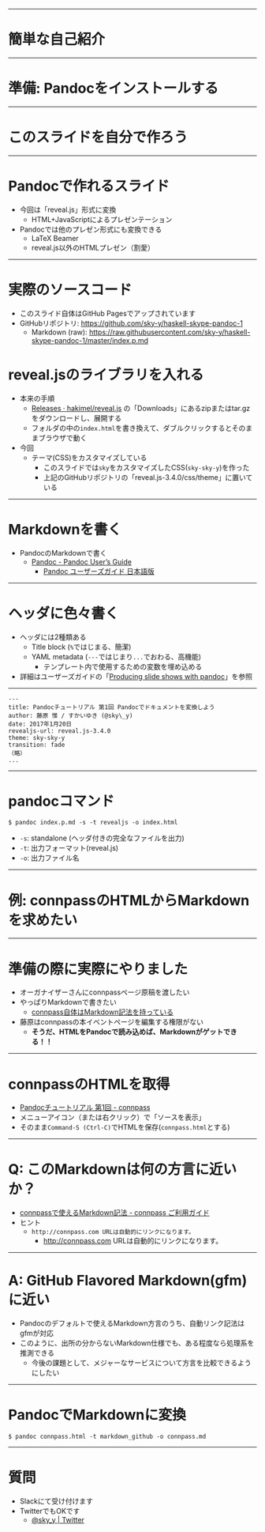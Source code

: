 ------------------------------------------------------------------------

簡単な自己紹介
==============

------------------------------------------------------------------------

準備: Pandocをインストールする
==============================

------------------------------------------------------------------------

このスライドを自分で作ろう
==========================

------------------------------------------------------------------------

Pandocで作れるスライド
======================

-   今回は「reveal.js」形式に変換
    -   HTML+JavaScriptによるプレゼンテーション
-   Pandocでは他のプレゼン形式にも変換できる
    -   LaTeX Beamer
    -   reveal.js以外のHTMLプレゼン（割愛）

------------------------------------------------------------------------

実際のソースコード
==================

-   このスライド自体はGitHub Pagesでアップされています
-   GitHubリポジトリ: <https://github.com/sky-y/haskell-skype-pandoc-1>
    -   Markdown (raw): <https://raw.githubusercontent.com/sky-y/haskell-skype-pandoc-1/master/index.p.md>

reveal.jsのライブラリを入れる
=============================

-   本来の手順
    -   [Releases · hakimel/reveal.js](https://github.com/hakimel/reveal.js/releases) の「Downloads」にあるzipまたはtar.gzをダウンロードし、展開する
    -   フォルダの中の`index.html`を書き換えて、ダブルクリックするとそのままブラウザで動く
-   今回
    -   テーマ(CSS)をカスタマイズしている
        -   このスライドでは`sky`をカスタマイズしたCSS(`sky-sky-y`)を作った
        -   上記のGitHubリポジトリの「reveal.js-3.4.0/css/theme」に置いている

------------------------------------------------------------------------

Markdownを書く
==============

-   PandocのMarkdownで書く
    -   [Pandoc - Pandoc User’s Guide](http://pandoc.org/MANUAL.html#pandocs-markdown)
        -   [Pandoc ユーザーズガイド 日本語版](http://sky-y.github.io/site-pandoc-jp/users-guide/)

------------------------------------------------------------------------

ヘッダに色々書く
================

-   ヘッダには2種類ある
    -   Title block (`%`ではじまる、簡潔)
    -   YAML metadata (`---`ではじまり`...`でおわる、高機能)
        -   テンプレート内で使用するための変数を埋め込める
-   詳細はユーザーズガイドの「[Producing slide shows with pandoc](http://pandoc.org/MANUAL.html#producing-slide-shows-with-pandoc)」を参照

------------------------------------------------------------------------

    ---
    title: Pandocチュートリアル 第1回 Pandocでドキュメントを変換しよう
    author: 藤原 惟 / すかいゆき (@sky\_y)
    date: 2017年1月20日
    revealjs-url: reveal.js-3.4.0
    theme: sky-sky-y
    transition: fade
    （略）
    ...

------------------------------------------------------------------------

pandocコマンド
==============

    $ pandoc index.p.md -s -t revealjs -o index.html

-   `-s`: standalone (ヘッダ付きの完全なファイルを出力)
-   `-t`: 出力フォーマット(reveal.js)
-   `-o`: 出力ファイル名

------------------------------------------------------------------------

例: connpassのHTMLからMarkdownを求めたい
========================================

------------------------------------------------------------------------

準備の際に実際にやりました
==========================

-   オーガナイザーさんにconnpassページ原稿を渡したい
-   やっぱりMarkdownで書きたい
    -   [connpass自体はMarkdown記法を持っている](http://help.connpass.com/organizers/markdown)
-   藤原はconnpassの本イベントページを編集する権限がない
    -   **そうだ、HTMLをPandocで読み込めば、Markdownがゲットできる！！**

------------------------------------------------------------------------

connpassのHTMLを取得
====================

-   [Pandocチュートリアル 第1回 - connpass](https://haskell-with-skype.connpass.com/event/48446/)
-   メニューアイコン（または右クリック）で「ソースを表示」
-   そのまま`Command-S (Ctrl-C)`でHTMLを保存(`connpass.html`とする)

------------------------------------------------------------------------

Q: このMarkdownは何の方言に近いか？
===================================

-   [connpassで使えるMarkdown記法 - connpass ご利用ガイド](http://help.connpass.com/organizers/markdown)
-   ヒント
    -   `http://connpass.com URLは自動的にリンクになります。`
        -   <http://connpass.com> URLは自動的にリンクになります。

------------------------------------------------------------------------

A: GitHub Flavored Markdown(gfm)に近い
======================================

-   Pandocのデフォルトで使えるMarkdown方言のうち、自動リンク記法はgfmが対応
-   このように、出所の分からないMarkdown仕様でも、ある程度なら処理系を推測できる
    -   今後の課題として、メジャーなサービスについて方言を比較できるようにしたい

------------------------------------------------------------------------

PandocでMarkdownに変換
======================

    $ pandoc connpass.html -t markdown_github -o connpass.md

------------------------------------------------------------------------

質問
====

-   Slackにて受け付けます
-   TwitterでもOKです
    -   [@sky\_y | Twitter](https://twitter.com/sky_y)

